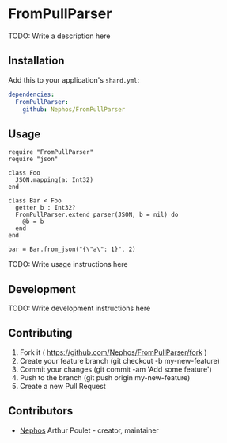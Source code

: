 # FromPullParser

TODO: Write a description here

## Installation

Add this to your application's `shard.yml`:

```yaml
dependencies:
  FromPullParser:
    github: Nephos/FromPullParser
```

## Usage

```crystal
require "FromPullParser"
require "json"

class Foo
  JSON.mapping(a: Int32)
end

class Bar < Foo
  getter b : Int32?
  FromPullParser.extend_parser(JSON, b = nil) do
    @b = b
  end
end

bar = Bar.from_json("{\"a\": 1}", 2)
```

TODO: Write usage instructions here

## Development

TODO: Write development instructions here

## Contributing

1. Fork it ( https://github.com/Nephos/FromPullParser/fork )
2. Create your feature branch (git checkout -b my-new-feature)
3. Commit your changes (git commit -am 'Add some feature')
4. Push to the branch (git push origin my-new-feature)
5. Create a new Pull Request

## Contributors

- [Nephos](https://github.com/Nephos) Arthur Poulet - creator, maintainer
